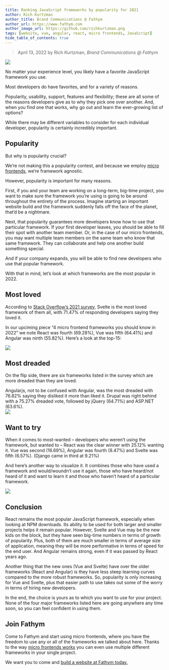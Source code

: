 ```yaml
---
title: Ranking JavaScript frameworks by popularity for 2021
author: Rich Kurtzman
author_title: Brand Communications @ Fathym
author_url: https://www.fathym.com
author_image_url: https://github.com/richkurtzman.png
tags: [website, vue, angular, react, micro frontends, JavaScript]
hide_table_of_contents: true
---
```


> April 13, 2022 by Rich Kurtzman, _Brand Communications @ Fathym_

![](https://www.fathym.com/img/javacoder.jpeg)

No matter your experience level, you likely have a favorite JavaScript framework you use.  

Most developers do have favorites, and for a variety of reasons.  

Popularity, usability, support, features and flexibility; these are all some of the reasons developers give as to why they pick one over another. And, when you find one that works, why go out and learn the ever-growing list of options?  

While there may be different variables to consider for each individual developer, popularity is certainly incredibly important.  

## Popularity 

But why is popularity crucial?  

We’re not making this a popularity contest, and because we employ [micro frontends](https://www.fathym.com/blog/articles/2022/march/2022-03-14-a-simple-micro-frontends-explainer), we’re framework agnostic.  

However, popularity is important for many reasons.  

First, if you and your team are working on a long-term, big-time project, you want to make sure the framework you’re using is going to be around throughout the entirety of the process. Imagine starting an important website build and the framework suddenly falls off the face of the planet, that’d be a nightmare. 

Next, that popularity guarantees more developers know how to use that particular framework. If your first developer leaves, you should be able to fill their spot with another team member. Or, in the case of our micro frontends, you may want multiple team members on the same team who know that same framework. They can collaborate and help one another build something special.  

And if your company expands, you will be able to find new developers who use that popular framework. 

With that in mind, let’s look at which frameworks are the most popular in 2022. 

## Most loved 

According to [Stack Overflow’s 2021 survey](https://insights.stackoverflow.com/survey/2021#most-loved-dreaded-and-wanted-webframe-love-dread), Svelte is the most loved framework of them all, with 71.47% of responding developers saying they loved it.  

In our upciming piece “4 micro frontend frameworks you should know in 2022” we note React was fourth (69.28%), Vue was fifth (64.41%) and Angular was ninth (55.82%). Here’s a look at the top-15:  

![](https://www.fathym.com/img/lovedframeworks.png)

## Most dreaded 

On the flip side, there are six frameworks listed in the survey which are more dreaded than they are loved.  

Angularjs, not to be confused with Angular, was the most dreaded with 76.82% saying they disliked it more than liked it. Drupal was right behind with a 75.27% dreaded vote, followed by jQuery (64.71%) and ASP.NET (63.6%).  
![](https://www.fathym.com/img/dreadedframeworks.png)

## Want to try  

When it comes to most-wanted – developers who weren’t using the framework, but wanted to – React was the clear winner with 25.12% wanting it. Vue was second (16.69%), Angular was fourth (8.47%) and Svelte was fifth (6.57%). (Django came in third at 9.21%) 

And here’s another way to visualize it. It combines those who have used a framework and would/woundn’t use it again, those who have heard/not heard of it and want to learn it and those who haven’t heard of a particular framework. 

![](https://www.fathym.com/img/frameworkswhoused.png)

## Conclusion 

React remains the most popular JavaScript framework, especially when looking at NPM downloads. Its ability to be used for both larger and smaller projects helps it remain popular. However, Svelte and Vue may be the new kids on the block, but they have seen big-time numbers in terms of growth of popularity. Plus, both of them are much smaller in terms of average size of application, meaning they will be more performative in terms of speed for the end user. And Angular remains strong, even if it was passed by React years ago.  

Another thing that the new ones (Vue and Svelte) have over the older frameworks (React and Angular) is they have less steep learning curves compared to the more robust frameworks. So, popularity is only increasing for Vue and Svelte, plus that easier path to use takes out some of the worry in terms of hiring new developers.  

In the end, the choice is yours as to which you want to use for your project. None of the four major frameworks listed here are going anywhere any time soon, so you can feel confident in using them.  

[](https://www.fathym.com/img/MFERReactGatsbyAngular.png)

## Join Fathym  

Come to Fathym and start using micro frontends, where you have the freedom to use any or all of the frameworks we talked about here. Thanks to the way [micro frontends works](https://www.fathym.com/blog/articles/2022/march/2022-03-14-a-simple-micro-frontends-explainer) you can even use multiple different frameworks in your single project.  

We want you to come and [build a website at Fathym today.](https://www.fathym.com/dashboard)
